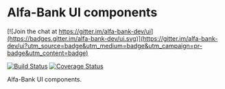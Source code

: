 # Alfa-Bank UI components

[![Join the chat at https://gitter.im/alfa-bank-dev/ui](https://badges.gitter.im/alfa-bank-dev/ui.svg)](https://gitter.im/alfa-bank-dev/ui?utm_source=badge&utm_medium=badge&utm_campaign=pr-badge&utm_content=badge)

[![Build Status](https://travis-ci.org/alfa-bank-dev/ui.svg?branch=master)](https://travis-ci.org/alfa-bank-dev/ui)
[![Coverage Status](https://coveralls.io/repos/alfa-bank-dev/ui/badge.svg?branch=master)](https://coveralls.io/r/alfa-bank-dev/ui?branch=master)

Alfa-Bank UI components.
